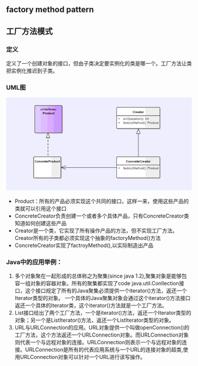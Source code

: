 ## factory method pattern
## 工厂方法模式

### 定义
定义了一个创建对象的接口，但由子类决定要实例化的类是哪一个。工厂方法让类把实例化推迟到子类。


### UML图

![工厂方法模式](https://github.com/yuechang/picture/blob/master/desginpattern/factory-method-pattern.png)

- Product：所有的产品必须实现这个共同的接口，这样一来，使用这些产品的类就可以引用这个接口
- ConcreteCreator负责创建一个或者多个具体产品，只有ConcreteCreator类知道如何创建这些产品
- Creator是一个类，它实现了所有操作产品的方法，但不实现工厂方法。Creator所有的子类都必须实现这个抽象的factoryMethod()方法
- ConcreteCreator实现了factroyMethod(),以实际制造出产品

### Java中的应用举例：
1. 多个对象聚在一起形成的总体称之为聚集(since java 1.2),聚集对象是能够包容一组对象的容器对象。所有的聚集都实现了code java.util.Conllection接口，这个接口规定了所有的Java聚集必须提供一个iterator()方法，返还一个Iterator类型的对象。 一个具体的Java聚集对象会通过这个iterator()方法接口返还一个具体的Iterator类，这个iterator()方法就是一个工厂方法。
2. List接口给出了两个工厂方法，一个是iterator()方法，返还一个Iterator类型的对象；另一个是ListIterator()方法，返还一个ListIterator类型的对象。
3. URL与URLConnection的应用。URL对象提供一个叫做openConnection()的工厂方法，这个方法返还一个URLConnection对象。而URLConnection对象则代表一个与远程对象的连接。URLConnection则表示一个与远程对象的连接。URLConnection是所有的代表应用系统与一个URL的连接对象的超类,使用URLConnection对象可以针对一个URL进行读写操作。